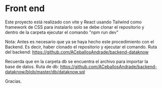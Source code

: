 # Front end 
Este proyecto está realizado con vite y React usando Tailwind como framework de CSS
para instalarlo solo se debe clonar el repositorio y dentro de la carpeta ejecutar el comando "npm run dev"

Nota: Antes es necesario que ya se haya hecho este procedimiento con el Backend. Es decir, haber clonado el repositorio y ejecutar el comando.
Ruta del backend: https://github.com/ACeballosAndrade/backend-dataknow

Recuerda que en la carpeta db se encuentra el archivo para importar la base de datos.
Ruta de db: https://github.com/ACeballosAndrade/backend-dataknow/blob/master/db/dataknow.sql

Gracias.
